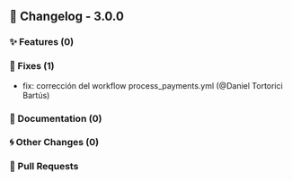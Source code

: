 ## 🚀 Changelog - 3.0.0

### ✨ Features (0)

### 🐛 Fixes (1)
- fix: corrección del workflow process_payments.yml (@Daniel Tortorici Bartús)
### 📖 Documentation (0)

### 🌀 Other Changes (0)

### 🔗 Pull Requests
